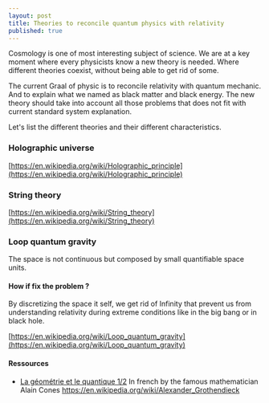 ```yaml
---
layout: post
title: Theories to reconcile quantum physics with relativity
published: true
---
```

Cosmology is one of most interesting subject of science.
We are at a key moment where every physicists know a new theory is needed.
Where different theories coexist, without being able to get rid of some.

The current Graal of physic is to reconcile relativity with quantum mechanic.
And to explain what we named as black matter and black energy.
The new theory should take into account all those problems that does not fit with current standard system explanation.

Let's list the different theories and their different characteristics.

### Holographic universe

[https://en.wikipedia.org/wiki/Holographic_principle](https://en.wikipedia.org/wiki/Holographic_principle)

### String theory

[https://en.wikipedia.org/wiki/String_theory](https://en.wikipedia.org/wiki/String_theory)

### Loop quantum gravity

The space is not continuous but composed by small quantifiable space units.

#### How if fix the problem ?

By discretizing the space it self, we get rid of Infinity that prevent us from understanding relativity during extreme conditions like in the big bang or in black hole.

[https://en.wikipedia.org/wiki/Loop_quantum_gravity](https://en.wikipedia.org/wiki/Loop_quantum_gravity)

#### Ressources

* [La géométrie et le quantique 1/2](https://www.college-de-france.fr/site/alain-connes/course-2017-01-05-14h30.htm) In french by the  famous mathematician Alain Cones https://en.wikipedia.org/wiki/Alexander_Grothendieck 
